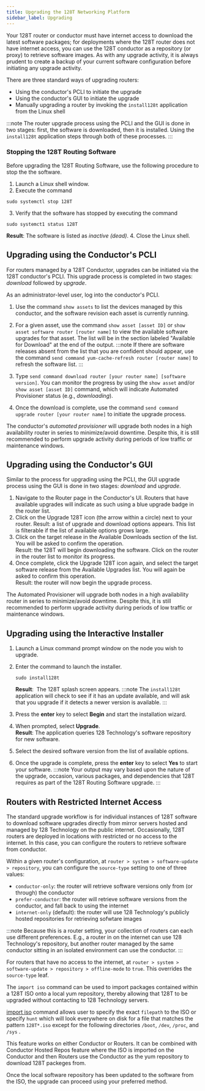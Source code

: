 ```yaml
---
title: Upgrading the 128T Networking Platform
sidebar_label: Upgrading
---
```


Your 128T router or conductor must have internet access to download the latest software packages; for deployments where the 128T router does not have internet access, you can use the 128T conductor as a repository (or proxy) to retrieve software images. As with any upgrade activity, it is always prudent to create a backup of your current software configuration before initiating any upgrade activity.

There are three standard ways of upgrading routers:

- Using the conductor's PCLI to initiate the upgrade
- Using the conductor's GUI to initiate the upgrade
- Manually upgrading a router by invoking the `install128t` application from the Linux shell

:::note
The router upgrade process using the PCLI and the GUI is done in two stages: first, the software is downloaded, then it is installed. Using the `install128t` application steps through both of these processes.
:::

### Stopping the 128T Routing Software
Before upgrading the 128T Routing Software, use the following procedure to stop the the software.

1. Launch a Linux shell window.
2. Execute the command
  ```
sudo systemctl stop 128T
  ```
3. Verify that the software has stopped by executing the command
  ```
sudo systemct1 status 128T
  ```
**Result**: The software is listed as _inactive (dead)_.
4. Close the Linux shell.

## Upgrading using the Conductor's PCLI

For routers managed by a 128T Conductor, upgrades can be initiated via the 128T conductor's PCLI. This upgrade process is completed in two stages: *download* followed by *upgrade*.

As an administrator-level user, log into the conductor's PCLI.

1. Use the command `show assets` to list the devices managed by this conductor, and the software revision each asset is currently running.

2. For a given asset, use the command `show asset [asset ID]` or `show asset software router [router name]`  to view the available software upgrades for that asset. The list will be in the section labeled "Available for Download" at the end of the output.
   :::note
   If there are software releases absent from the list that you are confident should appear, use the command `send command yum-cache-refresh router [router name]` to refresh the software list.
   :::

3. Type `send command download router [your router name] [software version]`. You can monitor the progress by using the `show asset` and/or `show asset [asset ID]` command, which will indicate Automated Provisioner status (e.g., *downloading*).

4. Once the download is complete, use the command `send command upgrade router [your router name]` to initiate the upgrade process.

The conductor's _automated provisioner_ will upgrade both nodes in a high availability router in series to minimize/avoid downtime. Despite this, it is still recommended to perform upgrade activity during periods of low traffic or maintenance windows.

## Upgrading using the Conductor's GUI

Similar to the process for upgrading using the PCLI, the GUI upgrade process using the GUI is done in two stages: *download* and *upgrade*.

1. Navigate to the Router page in the Conductor's UI. Routers that have available upgrades will indicate as such using a blue upgrade badge in the router list.
2. Click on the Upgrade 128T icon (the arrow within a circle) next to your router. Result: a list of upgrade and download options appears. This list is filterable if the list of available options grows large.
3. Click on the target release in the Available Downloads section of the list. You will be asked to confirm the operation.<br/>Result: the 128T will begin downloading the software. Click on the router in the router list to monitor its progress.
4. Once complete, click the Upgrade 128T icon again, and select the target software release from the Available Upgrades list. You will again be asked to confirm this operation.<br/>Result: the router will now begin the upgrade process.

The Automated Provisioner will upgrade both nodes in a high availability router in series to minimize/avoid downtime. Despite this, it is still recommended to perform upgrade activity during periods of low traffic or maintenance windows.

## Upgrading using the Interactive Installer

1. Launch a Linux command prompt window on the node you wish to upgrade.

2. Enter the command to launch the installer.

   ```
   sudo install128t
   ```

   **Result**:  The 128T splash screen appears.
   :::note
   The `install128t` application will check to see if it has an update available, and will ask that you upgrade if it detects a newer version is available.
   :::

3. Press the **enter** key to select **Begin** and start the installation wizard.

4. When prompted, select **Upgrade**.<br/>**Result**: The application queries 128 Technology's software repository for new software.

5. Select the desired software version from the list of available options.

6. Once the upgrade is complete, press the **enter** key to select **Yes** to start your software.
   :::note
   Your output may vary based upon the nature of the upgrade, occasion, various packages, and dependencies that 128T requires as part of the 128T Routing Software upgrade.
   :::

## Routers with Restricted Internet Access

The standard upgrade workflow is for individual instances of 128T software to download software upgrades directly from mirror servers hosted and managed by 128 Technology on the public internet. Occasionally, 128T routers are deployed in locations with restricted or no access to the internet. In this case, you can configure the routers to retrieve software from conductor.

Within a given router's configuration, at `router > system > software-update > repository`, you can configure the `source-type` setting to one of three values:

- `conductor-only`: the router will retrieve software versions only from (or through) the conductor
- `prefer-conductor`: the router will retrieve software versions from the conductor, and fall back to using the internet
- `internet-only` (default): the router will use 128 Technology's publicly hosted repositories for retrieving sofwtare images

:::note
Because this is a router setting, your collection of routers can each use different preferences. E.g., a router in on the internet can use 128 Technology's repository, but another router managed by the same conductor sitting in an isolated environment can use the conductor.
:::

For routers that have no access to the internet, at `router > system > software-update > repository > offline-mode` to `true`. This overrides the `source-type` leaf.

The `import iso` command can be used to import packages contained within a 128T ISO onto a local yum repository, thereby allowing that 128T to be upgraded without contacting to 128 Technology servers.

[import iso](cli_reference.md#import-iso) command allows user to specify the exact `filepath` to the ISO or specify `hunt` which will look everywhere on disk for a file that matches the pattern `128T*.iso` except for the following directories `/boot`, `/dev`, `/proc`, and `/sys` .

This feature works on either Conductor or Routers. It can be combined with Conductor Hosted Repos feature where the ISO is imported on the Conductor and then Routers use the Conductor as the yum repository to download 128T packeges from.

Once the local software repository has been updated to the software from the ISO, the upgrade can proceed using your preferred method.
